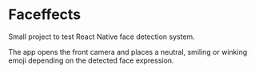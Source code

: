 # Faceffects

Small project to test React Native face detection system.

The app opens the front camera and places a neutral, smiling or winking emoji depending on the detected face expression.
